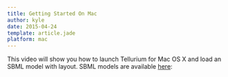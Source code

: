 ```yaml
---
title: Getting Started On Mac
author: kyle
date: 2015-04-24
template: article.jade
platform: mac
---
```


This video will show you how to launch Tellurium for Mac OS X and load an SBML
model with layout. SBML models are available [here](https://github.com/0u812/sbnw/releases/download/1.2.4/testcases.zip):


